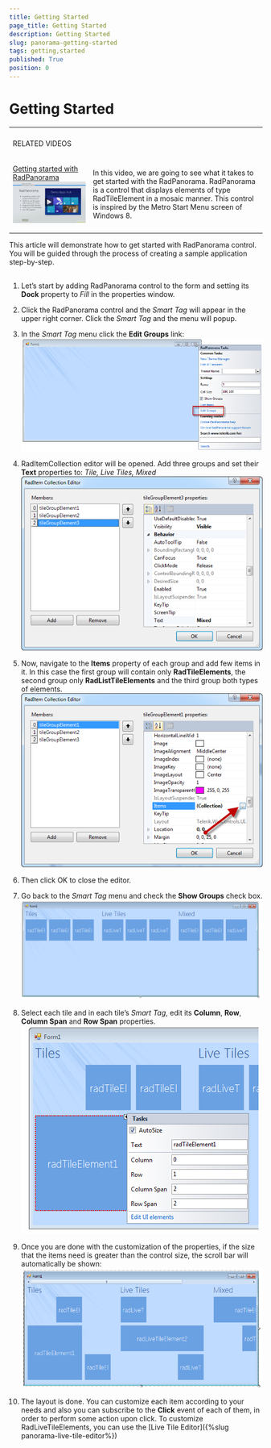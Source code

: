 ```yaml
---
title: Getting Started
page_title: Getting Started
description: Getting Started
slug: panorama-getting-started
tags: getting,started
published: True
position: 0
---
```


# Getting Started


<table><th><tr><td>

RELATED VIDEOS</td><td></td></tr></th><tr><td>

[Getting started with RadPanorama ](http://tv.telerik.com/watch/winforms/getting-started-with-radpanorama)![panorama-getting-started 000](images/panorama-getting-started000.png)</td><td>

In this video, we are going to see what it takes to get started with the RadPanorama. 
		              RadPanorama is a control that displays elements of type RadTileElement in a mosaic manner. 
		              This control is inspired by the Metro Start Menu screen of Windows 8.
                </td></tr></table>

This article will demonstrate how to get started with RadPanorama control.
      	You will be guided through the process of creating a sample application step-by-step.
      

## 

1. Let’s start by adding RadPanorama control to the form and setting its __Dock__ 
	  		property to *Fill* in the properties window.
	  	

1. Click the RadPanorama control and the *Smart Tag* will appear in 
	  		the upper right corner. Click the *Smart Tag* and the menu will popup.
	  	

1. In the *Smart Tag* menu click the __Edit Groups__ link:
	  	![panorama-getting-started 001](images/panorama-getting-started001.png)

1. RadItemCollection editor will be opened. Add three groups and set their __Text__ 
	  		properties to: *Tile, Live Tiles, Mixed*![panorama-getting-started 002](images/panorama-getting-started002.png)

1. Now, navigate to the __Items__ property of each group and add few items in it.
	  		In this case the first group will contain only __RadTileElements__, the 
	  		second group only __RadListTileElements__ and the third group both types
	  		of elements.
	  	![panorama-getting-started 003](images/panorama-getting-started003.png)

1. Then click OK to close the editor.
	  	

1. Go back to the *Smart Tag* menu and check the __Show Groups__ check box.
	  	![panorama-getting-started 004](images/panorama-getting-started004.png)

1. Select each tile and in each tile’s *Smart Tag*, edit its __Column__,
	  		__Row__, __Column Span__ and __Row Span__ properties. 
	  	![panorama-getting-started 005](images/panorama-getting-started005.png)

1. Once you are done with the customization of the properties, if the size that the items 
	  		need is greater than the control size, the scroll bar will automatically be shown:
	  	![panorama-getting-started 006](images/panorama-getting-started006.png)

1. The layout is done. You can customize each item according to your needs and also you can subscribe
	  		to the __Click__ event of each of them, in order to perform some action upon click.
	  		To customize RadLiveTileElements, you can use the 
	  		[Live Tile Editor]({%slug panorama-live-tile-editor%})
